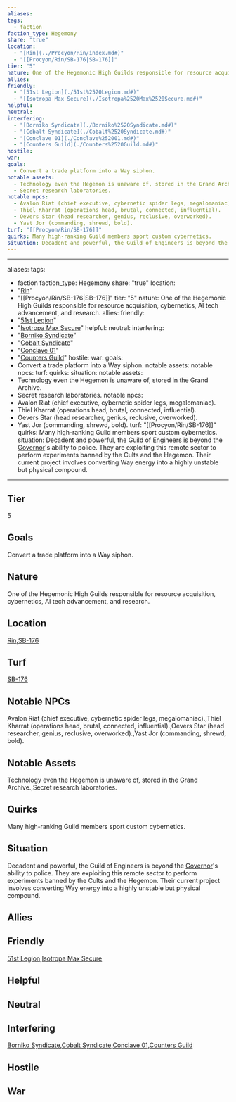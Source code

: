 ```yaml
---
aliases: 
tags:
  - faction
faction_type: Hegemony
share: "true"
location:
  - "[Rin](../Procyon/Rin/index.md#)"
  - "[[Procyon/Rin/SB-176|SB-176]]"
tier: "5"
nature: One of the Hegemonic High Guilds responsible for resource acquisition, cybernetics, AI tech advancement, and research.
allies: 
friendly:
  - "[51st Legion](./51st%2520Legion.md#)"
  - "[Isotropa Max Secure](./Isotropa%2520Max%2520Secure.md#)"
helpful: 
neutral: 
interfering:
  - "[Borniko Syndicate](./Borniko%2520Syndicate.md#)"
  - "[Cobalt Syndicate](./Cobalt%2520Syndicate.md#)"
  - "[Conclave 01](./Conclave%252001.md#)"
  - "[Counters Guild](./Counters%2520Guild.md#)"
hostile: 
war: 
goals:
  - Convert a trade platform into a Way siphon.
notable assets:
  - Technology even the Hegemon is unaware of, stored in the Grand Archive.
  - Secret research laboratories.
notable npcs:
  - Avalon Riat (chief executive, cybernetic spider legs, megalomaniac).
  - Thiel Kharrat (operations head, brutal, connected, influential).
  - Oevers Star (head researcher, genius, reclusive, overworked).
  - Yast Jor (commanding, shrewd, bold).
turf: "[[Procyon/Rin/SB-176]]"
quirks: Many high-ranking Guild members sport custom cybernetics.
situation: Decadent and powerful, the Guild of Engineers is beyond the [Governor](Characters/Governor%20Ritam%20al%E2%80%99Malklaith.md)'s ability to police. They are exploiting this remote sector to perform experiments banned by the Cults and the Hegemon. Their current project involves converting Way energy into a highly unstable but physical compound.
---
```

---
aliases: 
tags:
  - faction
faction_type: Hegemony
share: "true"
location:
  - "[Rin](../Procyon/Rin/index.md#)"
  - "[[Procyon/Rin/SB-176|SB-176]]"
tier: "5"
nature: One of the Hegemonic High Guilds responsible for resource acquisition, cybernetics, AI tech advancement, and research.
allies:
friendly: 
  - "[51st Legion](./51st%2520Legion.md#)"
  - "[Isotropa Max Secure](./Isotropa%2520Max%2520Secure.md#)"
helpful: 
neutral: 
interfering: 
  - "[Borniko Syndicate](./Borniko%2520Syndicate.md#)"
  - "[Cobalt Syndicate](./Cobalt%2520Syndicate.md#)"
  - "[Conclave 01](./Conclave%252001.md#)"
  - "[Counters Guild](./Counters%2520Guild.md#)"
hostile: 
war:
goals: 
- Convert a trade platform into a Way siphon.
notable assets: 
notable npcs:
turf:
quirks:
situation:
notable assets: 
- Technology even the Hegemon is unaware of, stored in the Grand Archive.
- Secret research laboratories.
notable npcs:
- Avalon Riat (chief executive, cybernetic spider legs, megalomaniac).
- Thiel Kharrat (operations head, brutal, connected, influential).
- Oevers Star (head researcher, genius, reclusive, overworked).
- Yast Jor (commanding, shrewd, bold).
turf: "[[Procyon/Rin/SB-176]]"
quirks: Many high-ranking Guild members sport custom cybernetics.
situation: Decadent and powerful, the Guild of Engineers is beyond the [Governor](Characters/Governor%20Ritam%20al%E2%80%99Malklaith.md)'s ability to police. They are exploiting this remote sector to perform experiments banned by the Cults and the Hegemon. Their current project involves converting Way energy into a highly unstable but physical compound.
---
## Tier

5

## Goals

Convert a trade platform into a Way siphon.

## Nature

One of the Hegemonic High Guilds responsible for resource acquisition, cybernetics, AI tech advancement, and research.

## Location

[Rin](../Procyon/Rin/index.md.md#.md#),[SB-176](../Procyon/Rin/SB-176.md)

## Turf

[SB-176](../Procyon/Rin/SB-176.md)

## Notable NPCs

Avalon Riat (chief executive, cybernetic spider legs, megalomaniac).,Thiel Kharrat (operations head, brutal, connected, influential).,Oevers Star (head researcher, genius, reclusive, overworked).,Yast Jor (commanding, shrewd, bold).

## Notable Assets

Technology even the Hegemon is unaware of, stored in the Grand Archive.,Secret research laboratories.

## Quirks

Many high-ranking Guild members sport custom cybernetics.

## Situation

Decadent and powerful, the Guild of Engineers is beyond the [Governor](Characters/Governor%20Ritam%20al%E2%80%99Malklaith.md)'s ability to police. They are exploiting this remote sector to perform experiments banned by the Cults and the Hegemon. Their current project involves converting Way energy into a highly unstable but physical compound.

## Allies



## Friendly 

[51st Legion](./51st%2520Legion.md.md#.md#),[Isotropa Max Secure](./Isotropa%2520Max%2520Secure.md.md#.md#)

## Helpful 



## Neutral 



## Interfering

[Borniko Syndicate](./Borniko%2520Syndicate.md.md#.md#),[Cobalt Syndicate](./Cobalt%2520Syndicate.md.md#.md#),[Conclave 01](./Conclave%252001.md.md#.md#),[Counters Guild](./Counters%2520Guild.md.md#.md#)

## Hostile



## War


